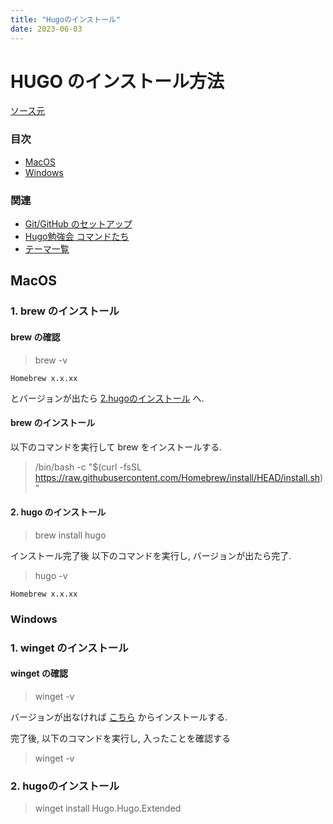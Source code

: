 ```yaml
---
title: "Hugoのインストール"
date: 2023-06-03
---
```


# HUGO のインストール方法
[ソース元](https://gohugo.io/installation/)  

### 目次
- [MacOS](#macos)
- [Windows](#windows)

### 関連
- [Git/GitHub のセットアップ](../git-setup/)
- [Hugo勉強会 コマンドたち](../hugo_study_session/)
- [テーマ一覧](https://themes.gohugo.io/)

## MacOS
### 1. brew のインストール
#### brew の確認
> brew -v

```
Homebrew x.x.xx
```
とバージョンが出たら [2.hugoのインストール](#2-hugo-のインストール) へ.

#### brew のインストール
以下のコマンドを実行して brew をインストールする.
> /bin/bash -c "$(curl -fsSL https://raw.githubusercontent.com/Homebrew/install/HEAD/install.sh)"

#### 2. hugo のインストール
> brew install hugo

インストール完了後 以下のコマンドを実行し, バージョンが出たら完了.
> hugo -v

```
Homebrew x.x.xx
```


### Windows
### 1. winget のインストール
#### winget の確認
> winget -v

バージョンが出なければ [こちら](https://www.microsoft.com/ja-jp/p/%E3%82%A2%E3%83%97%E3%83%AA-%E3%82%A4%E3%83%B3%E3%82%B9%E3%83%88%E3%83%BC%E3%83%A9%E3%83%BC/9nblggh4nns1?activetab=pivot:overviewtab) からインストールする.

完了後, 以下のコマンドを実行し, 入ったことを確認する
> winget -v

### 2. hugoのインストール
> winget install Hugo.Hugo.Extended
